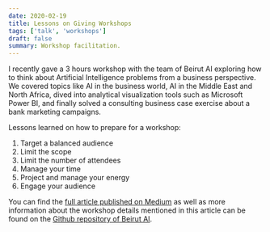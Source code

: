 ```yaml
---
date: 2020-02-19
title: Lessons on Giving Workshops
tags: ['talk', 'workshops']
draft: false
summary: Workshop facilitation.
---
```


I recently gave a 3 hours workshop with the team of Beirut AI exploring how to think about Artificial Intelligence problems from a business perspective. We covered topics like AI in the business world, AI in the Middle East and North Africa, dived into analytical visualization tools such as Microsoft Power BI, and finally solved a consulting business case exercise about a bank marketing campaigns.

Lessons learned on how to prepare for a workshop:

1. Target a balanced audience
2. Limit the scope
3. Limit the number of attendees
4. Manage your time
5. Project and manage your energy
6. Engage your audience

You can find the [full article published on Medium](https://medium.com/@alitarraf/lessons-on-how-to-prepare-for-a-workshop-3041b64b0f94) as well as more information about the workshop details mentioned in this article can be found on the [Github repository of Beirut AI](https://github.com/BeirutAI/intro-to-marketing-analytics).
